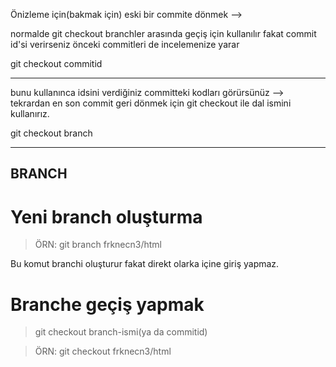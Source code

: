 Önizleme için(bakmak için) eski bir commite dönmek -->

normalde git checkout branchler arasında geçiş için kullanılır
fakat commit id'si verirseniz önceki commitleri de incelemenize yarar

git checkout commitid
<hr>

bunu kullanınca idsini verdiğiniz committeki kodları görürsünüz -->
tekrardan en son commit geri dönmek için git checkout ile dal ismini kullanırız.

git checkout branch

<hr>

## BRANCH

# Yeni branch oluşturma

> ÖRN: git branch frknecn3/html

Bu komut branchi oluşturur fakat direkt olarka içine giriş yapmaz.

# Branche geçiş yapmak

> git checkout branch-ismi(ya da commitid)

> ÖRN: git checkout frknecn3/html